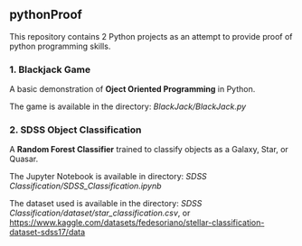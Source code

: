 ## pythonProof

This repository contains 2 Python projects as an attempt to provide proof of python programming skills. 

### 1. Blackjack Game
A basic demonstration of **Oject Oriented Programming** in Python. 

The game is available in the directory: *BlackJack/BlackJack.py*

### 2. SDSS Object Classification
A **Random Forest Classifier** trained to classify objects as a Galaxy, Star, or Quasar.

The Jupyter Notebook is available in directory: *SDSS Classification/SDSS_Classification.ipynb*

The dataset used is available in the directory: *SDSS Classification/dataset/star_classification.csv*, or https://www.kaggle.com/datasets/fedesoriano/stellar-classification-dataset-sdss17/data
